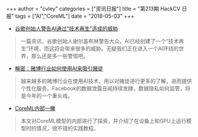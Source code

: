 +++
author = "cvley"
categories = ["资讯日报"]
title = "第213期 HackCV 日报"
tags = ["AI","CoreML"]
date = "2018-05-03"
+++

- [谷歌创始人警告AI通过“技术再生”造成的威胁](https://www.theinquirer.net/inquirer/news/3031311/googles-sergey-brin-warns-of-ai-threats-through-a-technology-renaissance?from=hackcv&hmsr=hackcv.com&utm_medium=hackcv.com&utm_source=hackcv.com)

> 一篇资讯，谷歌创始人谢尔盖布林警告大众，AI已经创建了一个“技术再生”环境，而这将会带来很多的威胁。无疑我们正在进入一个AI环绕的世界，那么还是多一些警惕吧。

- [解密：赌博行业如何使用AI来吸引赌徒](https://www.theguardian.com/technology/2018/apr/30/bookies-using-ai-to-keep-gamblers-hooked-insiders-say?from=hackcv&hmsr=hackcv.com&utm_medium=hackcv.com&utm_source=hackcv.com)

> 越来越多的赌博行业在使用AI技术，用以对赌徒进行更多的了解，进而提供个性化服务。Facebook的数据泄露丑闻持续发酵，数据隐私如何监管，将是今年的一个重头戏。

- [CoreML内部一撇](http://machinethink.net/blog/peek-inside-coreml/?from=hackcv&hmsr=hackcv.com&utm_medium=hackcv.com&utm_source=hackcv.com)

> 本文对CoreML模型的内部进行了探索，并介绍了在设备上和GPU上运行模型时的情况，很不错的实践教程。

